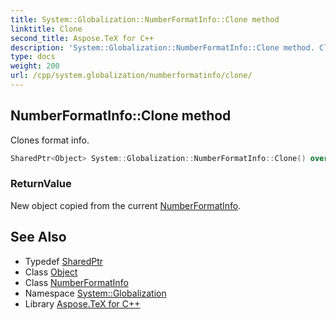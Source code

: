 ```yaml
---
title: System::Globalization::NumberFormatInfo::Clone method
linktitle: Clone
second_title: Aspose.TeX for C++
description: 'System::Globalization::NumberFormatInfo::Clone method. Clones format info in C++.'
type: docs
weight: 200
url: /cpp/system.globalization/numberformatinfo/clone/
---
```

## NumberFormatInfo::Clone method


Clones format info.

```cpp
SharedPtr<Object> System::Globalization::NumberFormatInfo::Clone() override
```


### ReturnValue

New object copied from the current [NumberFormatInfo](../).

## See Also

* Typedef [SharedPtr](../../../system/sharedptr/)
* Class [Object](../../../system/object/)
* Class [NumberFormatInfo](../)
* Namespace [System::Globalization](../../)
* Library [Aspose.TeX for C++](../../../)
